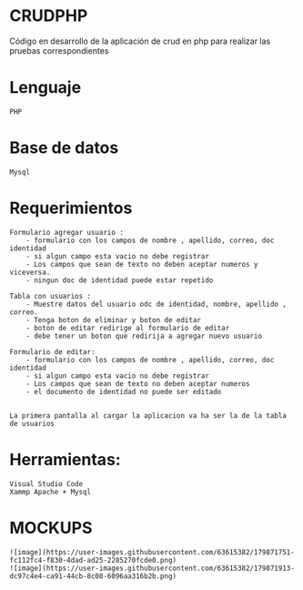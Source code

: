 # CRUDPHP
Código en desarrollo de la aplicación de crud en php para realizar las pruebas correspondientes 

# Lenguaje 
	PHP  
	
# Base de datos
	Mysql 

# Requerimientos
	Formulario agregar usuario :
		- formulario con los campos de nombre , apellido, correo, doc identidad
		- si algun campo esta vacio no debe registrar
		- Los campos que sean de texto no deben aceptar numeros y viceversa.
		- ningun doc de identidad puede estar repetido
	
	Tabla con usuarios :
		- Muestre datos del usuario odc de identidad, nombre, apellido , correo.
		- Tenga boton de eliminar y boton de editar
		- boton de editar redirige al formulario de editar
		- debe tener un boton que redirija a agregar nuevo usuario
		
	Formulario de editar:
		- formulario con los campos de nombre , apellido, correo, doc identidad 
		- si algun campo esta vacio no debe registrar
		- Los campos que sean de texto no deben aceptar numeros 
		- el documento de identidad no puede ser editado
		
		
	La primera pantalla al cargar la aplicacion va ha ser la de la tabla de usuarios
		
# Herramientas: 
	Visual Studio Code
	Xammp Apache + Mysql
	
# MOCKUPS
	
	![image](https://user-images.githubusercontent.com/63615382/179871751-fc112fc4-f830-4dad-ad25-2285270fcde0.png)
	![image](https://user-images.githubusercontent.com/63615382/179871913-dc97c4e4-ca91-44cb-8c08-6096aa316b2b.png)


	
